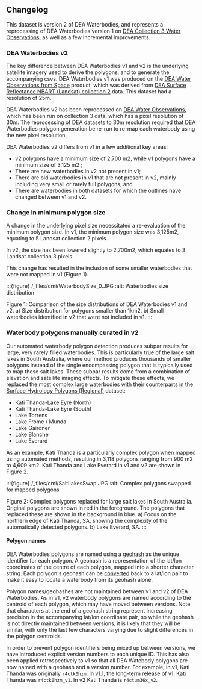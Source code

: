 ## Changelog

This dataset is version 2 of DEA Waterbodies, and represents a reprocessing of DEA Waterbodies version 1 on [DEA Collection 3 Water Observations](/data/product/dea-water-observations-landsat/), as well as a few incremental improvements.

### DEA Waterbodies v2

The key difference between DEA Waterbodies v1 and v2 is the underlying satellite imagery used to derive the polygons, and to generate the accompanying csvs. DEA Waterbodies v1 was produced on the [DEA Water Observations from Space](/data/product/dea-water-observations-landsat) product, which was derived from [DEA Surface Reflectance NBART (Landsat) collection 2](/data/version-history/dea-water-observations-landsat-2.1.5/) data. This dataset had a resolution of 25m. 

DEA Waterbodies v2 has been reprocessed on [DEA Water Observations](/data/product/dea-water-observations-landsat/), which has been run on collection 3 data, which has a pixel resolution of 30m. The reprocessing of DEA datasets to 30m resolution required that DEA Waterbodies polygon generation be re-run to re-map each waterbody using the new pixel resolution.

DEA Waterbodies v2 differs from v1 in a few additional key areas: 
* v2 polygons have a minimum size of 2,700 m2, while v1 polygons have a minimum size of 3,125 m2 ;
* There are new waterbodies in v2 not present in v1;
* There are old waterbodies in v1 that are not present in v2, mainly including very small or rarely full polygons; and
* There are waterbodies in both datasets for which the outlines have changed between v1 and v2.

### Change in minimum polygon size

A change in the underlying pixel size necessitated a re-evaluation of the minimum polygon size. In v1, the minimum polygon size was 3,125m2, equating to 5 Landsat collection 2 pixels. 

In v2, the size has been lowered slightly to 2,700m2, which equates to 3 Landsat collection 3 pixels. 

This change has resulted in the inclusion of some smaller waterbodies that were not mapped in v1 (Figure 1). 

:::{figure} /_files/cmi/WaterbodySize_0.JPG
:alt: Waterbodies size distribution

Figure 1: Comparison of the size distributions of DEA Waterbodies v1 and v2. a) Size distribution for polygons smaller than 1km2. b) Small waterbodies identified in v2 that were not included in v1.
:::

### Waterbody polygons manually curated in v2

Our automated waterbody polygon detection produces subpar results for large, very rarely filled waterbodies. This is particularly true of the large salt lakes in South Australia, where our method produces thousands of smaller polygons instead of the single encompassing polygon that is typically used to map these salt lakes. These subpar results come from a combination of elevation and satellite imaging effects. To mitigate these effects, we replaced the most complex large waterbodies with their counterparts in the [Surface Hydrology Polygons (Regional)](https://pid.geoscience.gov.au/dataset/ga/83134) dataset: 
* Kati Thanda-Lake Eyre (North) 
* Kati Thanda-Lake Eyre (South) 
* Lake Torrens 
* Lake Frome / Munda 
* Lake Gairdner 
* Lake Blanche 
* Lake Everard 

As an example, Kati Thanda is a particularly complex polygon when mapped using automated methods, resulting in 3,118 polygons ranging from 900 m2 to 4,609 km2. Kati Thanda and Lake Everard in v1 and v2 are shown in Figure 2. 

:::{figure} /_files/cmi/SaltLakesSwap.JPG
:alt: Complex polygons swapped for mapped polygons

Figure 2: Complex polygons replaced for large salt lakes in South Australia. Original polygons are shown in red in the foreground. The polygons that replaced these are shown in the background in blue. a) Focus on the northern edge of Kati Thanda, SA, showing the complexity of the automatically detected polygons. b) Lake Everard, SA.
:::

#### Polygon names

DEA Waterbodies polygons are named using a [geohash](https://en.wikipedia.org/wiki/Geohash) as the unique identifier for each polygon. A geohash is a representation of the lat/lon coordinates of the centre of each polygon, mapped into a shorter character string. Each polygon's geohash can be [converted](http://geohash.co/) back to a lat/lon pair to make it easy to locate a waterbody from its geohash alone. 

Polygon names/geohashes are not maintained between v1 and v2 of DEA Waterbodies. As in v1, v2 waterbody polygons are named according to the centroid of each polygon, which may have moved between versions. Note that characters at the end of a geohash string represent increasing precision in the accompanying lat/lon coordinate pair, so while the geohash is not directly maintained between versions, it is likely that they will be similar, with only the last few characters varying due to slight differences in the polygon centroids.

In order to prevent polygon identifiers being mixed up between versions, we have introduced explicit version numbers to each unique ID. This has also been applied retrospectively to v1 so that all DEA Watebody polygons are now named with a geohash and a version number. For example, in v1, Kati Thanda was originally `r4ctk0hzm`. In v1.1, the long-term release of v1, Kati Thanda was `r4ctk0hzm_v1`. In v2 Kati Thanda is `r4ctum36x_v2`.
